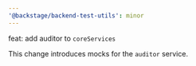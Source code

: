 ```yaml
---
'@backstage/backend-test-utils': minor
---
```


feat: add auditor to `coreServices`

This change introduces mocks for the `auditor` service.

